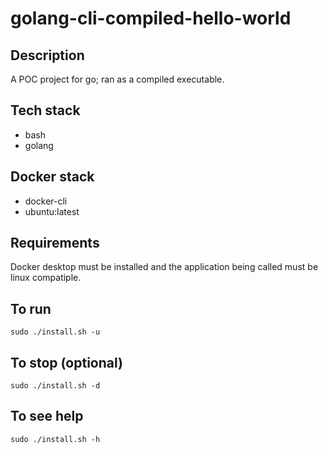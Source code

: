 # golang-cli-compiled-hello-world

## Description
A POC project for go; ran as a
compiled executable.

## Tech stack
- bash
- golang

## Docker stack
- docker-cli
- ubuntu:latest

## Requirements
Docker desktop must be installed and the application
being called must be linux compatiple.

## To run
`sudo ./install.sh -u`

## To stop (optional)
`sudo ./install.sh -d`

## To see help
`sudo ./install.sh -h`

